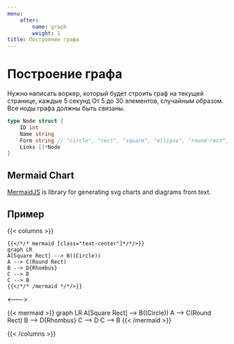 ```yaml
---
menu:
    after:
        name: graph
        weight: 1
title: Построение графа
---
```


# Построение графа

Нужно написать воркер, который будет строить граф на текущей странице, каждые 5 секунд
От 5 до 30 элементов, случайным образом. Все ноды графа должны быть связаны.

```go
type Node struct {
    ID int
    Name string
	Form string // "circle", "rect", "square", "ellipse", "round-rect", "rhombus"
    Links []*Node
}
```

## Mermaid Chart

[MermaidJS](https://mermaid-js.github.io/) is library for generating svg charts and diagrams from text.

## Пример

{{< columns >}}
```tpl
{{</*/* mermaid [class="text-center"]*/*/>}}
graph LR
A[Square Rect] --> B((Circle))
A --> C(Round Rect)
B --> D{Rhombus}
C --> D
C --> B
{{</*/* /mermaid */*/>}}
```

<--->

{{< mermaid >}}
graph LR
A[Square Rect] --> B((Circle))
A --> C(Round Rect)
B --> D{Rhombus}
C --> D
C --> B
{{< /mermaid >}}

{{< /columns >}}